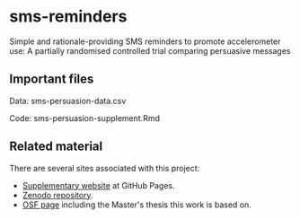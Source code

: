 # sms-reminders
Simple and rationale-providing SMS reminders  to promote accelerometer use: A partially  randomised controlled trial comparing persuasive messages

## Important files
Data: sms-persuasion-data.csv

Code: sms-persuasion-supplement.Rmd

## Related material

There are several sites associated with this project:
* [Supplementary website](https://heinonmatti.github.io/sms-persuasion/sms-persuasion-supplement.html) at GitHub Pages.
* [Zenodo repository]().
* [OSF page](https://osf.io/7v5my/) including the Master's thesis this work is based on.